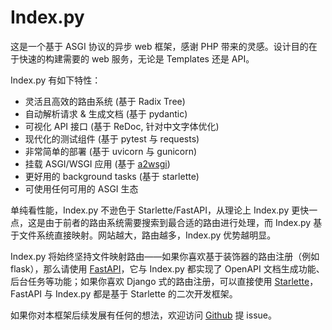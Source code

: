 # Index.py

这是一个基于 ASGI 协议的异步 web 框架，感谢 PHP 带来的灵感。设计目的在于快速的构建需要的 web 服务，无论是 Templates 还是 API。

Index.py 有如下特性：

- 灵活且高效的路由系统 (基于 Radix Tree)
- 自动解析请求 & 生成文档 (基于 pydantic)
- 可视化 API 接口 (基于 ReDoc, 针对中文字体优化)
- 现代化的测试组件 (基于 pytest 与 requests)
- 非常简单的部署 (基于 uvicorn 与 gunicorn)
- 挂载 ASGI/WSGI 应用 (基于 [a2wsgi](https://github.com/abersheeran/a2wsgi/))
- 更好用的 background tasks (基于 starlette)
- 可使用任何可用的 ASGI 生态

单纯看性能，Index.py 不逊色于 Starlette/FastAPI，从理论上 Index.py 更快一点，这是由于前者的路由系统需要搜索到最合适的路由进行处理，而 Index.py 基于文件系统直接映射。网站越大，路由越多，Index.py 优势越明显。

Index.py 将始终坚持文件映射路由——如果你喜欢基于装饰器的路由注册（例如 flask），那么请使用 [FastAPI](https://fastapi.tiangolo.com/)，它与 Index.py 都实现了 OpenAPI 文档生成功能、后台任务等功能；如果你喜欢 Django 式的路由注册，可以直接使用 [Starlette](https://www.starlette.io)，FastAPI 与 Index.py 都是基于 Starlette 的二次开发框架。

如果你对本框架后续发展有任何的想法，欢迎访问 [Github](https://github.com/abersheeran/index.py) 提 issue。
